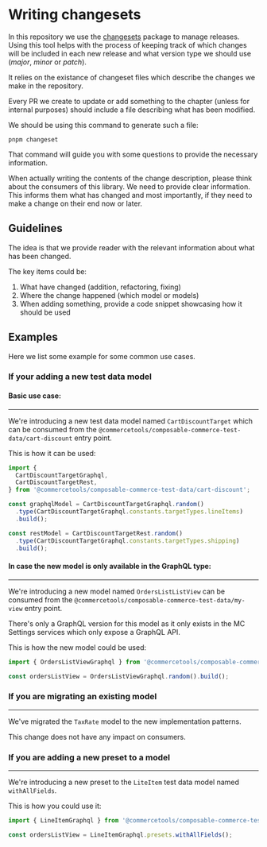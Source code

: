 # Writing changesets

In this repository we use the [changesets](https://github.com/changesets/changesets) package to manage releases.
Using this tool helps with the process of keeping track of which changes will be included in each new release and what version type we should use (_major_, _minor_ or _patch_).

It relies on the existance of changeset files which describe the changes we make in the repository.

Every PR we create to update or add something to the chapter (unless for internal purposes) should include a file describing what has been modified.

We should be using this command to generate such a file:

```
pnpm changeset
```

That command will guide you with some questions to provide the necessary information.

When actually writing the contents of the change description, please think about the consumers of this library. We need to provide clear information. This informs them what has changed and most importantly, if they need to make a change on their end now or later.

## Guidelines

The idea is that we provide reader with the relevant information about what has been changed.

The key items could be:

1. What have changed (addition, refactoring, fixing)
2. Where the change happened (which model or models)
3. When adding something, provide a code snippet showcasing how it should be used

## Examples

Here we list some example for some common use cases.

### If your adding a new test data model

#### Basic use case:

---

We're introducing a new test data model named `CartDiscountTarget` which can be consumed from the `@commercetools/composable-commerce-test-data/cart-discount` entry point.

This is how it can be used:

```ts
import {
  CartDiscountTargetGraphql,
  CartDiscountTargetRest,
} from '@commercetools/composable-commerce-test-data/cart-discount';

const graphqlModel = CartDiscountTargetGraphql.random()
  .type(CartDiscountTargetGraphql.constants.targetTypes.lineItems)
  .build();

const restModel = CartDiscountTargetRest.random()
  .type(CartDiscountTargetGraphql.constants.targetTypes.shipping)
  .build();
```

#### In case the new model is only available in the GraphQL type:

---

We're introducing a new model named `OrdersListListView` can be consumed from the `@commercetools/composable-commerce-test-data/my-view` entry point.

There's only a GraphQL version for this model as it only exists in the MC Settings services which only expose a GraphQL API.

This is how the new model could be used:

```ts
import { OrdersListViewGraphql } from '@commercetools/composable-commerce-test-data/my-view';

const ordersListView = OrdersListViewGraphql.random().build();
```

### If you are migrating an existing model

---

We've migrated the `TaxRate` model to the new implementation patterns.

This change does not have any impact on consumers.

### If you are adding a new preset to a model

---

We're introducing a new preset to the `LiteItem` test data model named `withAllFields`.

This is how you could use it:

```ts
import { LineItemGraphql } from '@commercetools/composable-commerce-test-data/cart';

const ordersListView = LineItemGraphql.presets.withAllFields();
```
